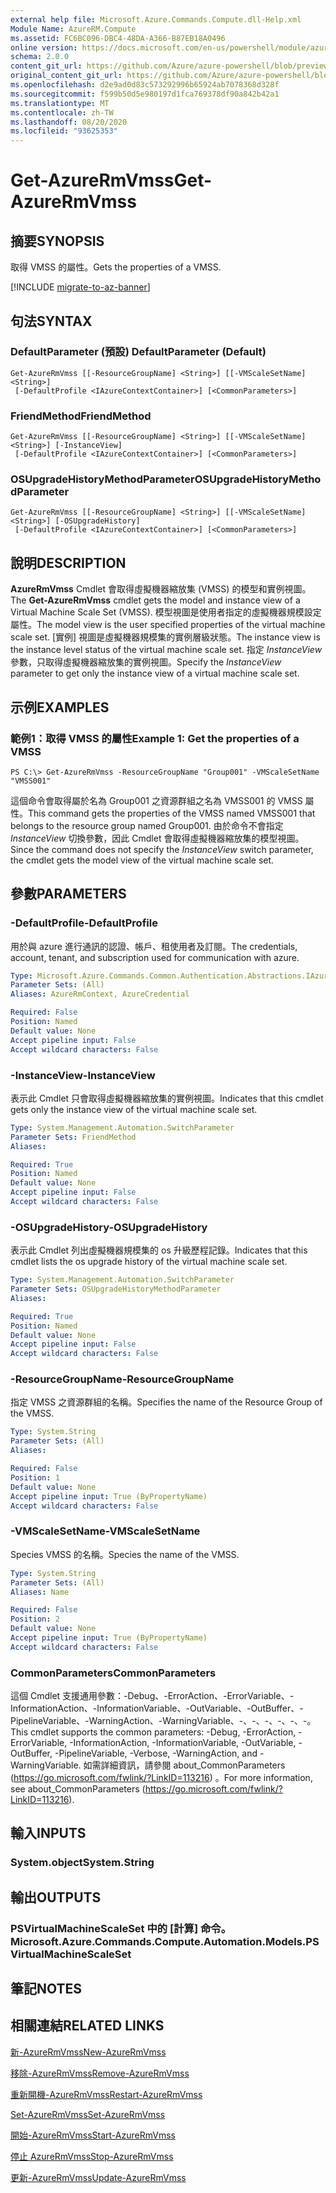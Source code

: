 ```yaml
---
external help file: Microsoft.Azure.Commands.Compute.dll-Help.xml
Module Name: AzureRM.Compute
ms.assetid: FC6BC096-DBC4-48DA-A366-B87EB18A0496
online version: https://docs.microsoft.com/en-us/powershell/module/azurerm.compute/get-azurermvmss
schema: 2.0.0
content_git_url: https://github.com/Azure/azure-powershell/blob/preview/src/ResourceManager/Compute/Commands.Compute/help/Get-AzureRmVmss.md
original_content_git_url: https://github.com/Azure/azure-powershell/blob/preview/src/ResourceManager/Compute/Commands.Compute/help/Get-AzureRmVmss.md
ms.openlocfilehash: d2e9ad0d83c573292996b65924ab7078368d328f
ms.sourcegitcommit: f599b50d5e980197d1fca769378df90a842b42a1
ms.translationtype: MT
ms.contentlocale: zh-TW
ms.lasthandoff: 08/20/2020
ms.locfileid: "93625353"
---
```

# <span data-ttu-id="bdc35-101">Get-AzureRmVmss</span><span class="sxs-lookup"><span data-stu-id="bdc35-101">Get-AzureRmVmss</span></span>

## <span data-ttu-id="bdc35-102">摘要</span><span class="sxs-lookup"><span data-stu-id="bdc35-102">SYNOPSIS</span></span>
<span data-ttu-id="bdc35-103">取得 VMSS 的屬性。</span><span class="sxs-lookup"><span data-stu-id="bdc35-103">Gets the properties of a VMSS.</span></span>

[!INCLUDE [migrate-to-az-banner](../../includes/migrate-to-az-banner.md)]

## <span data-ttu-id="bdc35-104">句法</span><span class="sxs-lookup"><span data-stu-id="bdc35-104">SYNTAX</span></span>

### <span data-ttu-id="bdc35-105">DefaultParameter (預設) </span><span class="sxs-lookup"><span data-stu-id="bdc35-105">DefaultParameter (Default)</span></span>
```
Get-AzureRmVmss [[-ResourceGroupName] <String>] [[-VMScaleSetName] <String>]
 [-DefaultProfile <IAzureContextContainer>] [<CommonParameters>]
```

### <span data-ttu-id="bdc35-106">FriendMethod</span><span class="sxs-lookup"><span data-stu-id="bdc35-106">FriendMethod</span></span>
```
Get-AzureRmVmss [[-ResourceGroupName] <String>] [[-VMScaleSetName] <String>] [-InstanceView]
 [-DefaultProfile <IAzureContextContainer>] [<CommonParameters>]
```

### <span data-ttu-id="bdc35-107">OSUpgradeHistoryMethodParameter</span><span class="sxs-lookup"><span data-stu-id="bdc35-107">OSUpgradeHistoryMethodParameter</span></span>
```
Get-AzureRmVmss [[-ResourceGroupName] <String>] [[-VMScaleSetName] <String>] [-OSUpgradeHistory]
 [-DefaultProfile <IAzureContextContainer>] [<CommonParameters>]
```

## <span data-ttu-id="bdc35-108">說明</span><span class="sxs-lookup"><span data-stu-id="bdc35-108">DESCRIPTION</span></span>
<span data-ttu-id="bdc35-109">**AzureRmVmss** Cmdlet 會取得虛擬機器縮放集 (VMSS) 的模型和實例視圖。</span><span class="sxs-lookup"><span data-stu-id="bdc35-109">The **Get-AzureRmVmss** cmdlet gets the model and instance view of a Virtual Machine Scale Set (VMSS).</span></span>
<span data-ttu-id="bdc35-110">模型視圖是使用者指定的虛擬機器規模設定屬性。</span><span class="sxs-lookup"><span data-stu-id="bdc35-110">The model view is the user specified properties of the virtual machine scale set.</span></span>
<span data-ttu-id="bdc35-111">[實例] 視圖是虛擬機器規模集的實例層級狀態。</span><span class="sxs-lookup"><span data-stu-id="bdc35-111">The instance view is the instance level status of the virtual machine scale set.</span></span>
<span data-ttu-id="bdc35-112">指定 *InstanceView* 參數，只取得虛擬機器縮放集的實例視圖。</span><span class="sxs-lookup"><span data-stu-id="bdc35-112">Specify the *InstanceView* parameter to get only the instance view of a virtual machine scale set.</span></span>

## <span data-ttu-id="bdc35-113">示例</span><span class="sxs-lookup"><span data-stu-id="bdc35-113">EXAMPLES</span></span>

### <span data-ttu-id="bdc35-114">範例1：取得 VMSS 的屬性</span><span class="sxs-lookup"><span data-stu-id="bdc35-114">Example 1: Get the properties of a VMSS</span></span>
```
PS C:\> Get-AzureRmVmss -ResourceGroupName "Group001" -VMScaleSetName "VMSS001"
```

<span data-ttu-id="bdc35-115">這個命令會取得屬於名為 Group001 之資源群組之名為 VMSS001 的 VMSS 屬性。</span><span class="sxs-lookup"><span data-stu-id="bdc35-115">This command gets the properties of the VMSS named VMSS001 that belongs to the resource group named Group001.</span></span>
<span data-ttu-id="bdc35-116">由於命令不會指定 *InstanceView* 切換參數，因此 Cmdlet 會取得虛擬機器縮放集的模型視圖。</span><span class="sxs-lookup"><span data-stu-id="bdc35-116">Since the command does not specify the *InstanceView* switch parameter, the cmdlet gets the model view of the virtual machine scale set.</span></span>

## <span data-ttu-id="bdc35-117">參數</span><span class="sxs-lookup"><span data-stu-id="bdc35-117">PARAMETERS</span></span>

### <span data-ttu-id="bdc35-118">-DefaultProfile</span><span class="sxs-lookup"><span data-stu-id="bdc35-118">-DefaultProfile</span></span>
<span data-ttu-id="bdc35-119">用於與 azure 進行通訊的認證、帳戶、租使用者及訂閱。</span><span class="sxs-lookup"><span data-stu-id="bdc35-119">The credentials, account, tenant, and subscription used for communication with azure.</span></span>

```yaml
Type: Microsoft.Azure.Commands.Common.Authentication.Abstractions.IAzureContextContainer
Parameter Sets: (All)
Aliases: AzureRmContext, AzureCredential

Required: False
Position: Named
Default value: None
Accept pipeline input: False
Accept wildcard characters: False
```

### <span data-ttu-id="bdc35-120">-InstanceView</span><span class="sxs-lookup"><span data-stu-id="bdc35-120">-InstanceView</span></span>
<span data-ttu-id="bdc35-121">表示此 Cmdlet 只會取得虛擬機器縮放集的實例視圖。</span><span class="sxs-lookup"><span data-stu-id="bdc35-121">Indicates that this cmdlet gets only the instance view of the virtual machine scale set.</span></span>

```yaml
Type: System.Management.Automation.SwitchParameter
Parameter Sets: FriendMethod
Aliases:

Required: True
Position: Named
Default value: None
Accept pipeline input: False
Accept wildcard characters: False
```

### <span data-ttu-id="bdc35-122">-OSUpgradeHistory</span><span class="sxs-lookup"><span data-stu-id="bdc35-122">-OSUpgradeHistory</span></span>
<span data-ttu-id="bdc35-123">表示此 Cmdlet 列出虛擬機器規模集的 os 升級歷程記錄。</span><span class="sxs-lookup"><span data-stu-id="bdc35-123">Indicates that this cmdlet lists the os upgrade history of the virtual machine scale set.</span></span>

```yaml
Type: System.Management.Automation.SwitchParameter
Parameter Sets: OSUpgradeHistoryMethodParameter
Aliases:

Required: True
Position: Named
Default value: None
Accept pipeline input: False
Accept wildcard characters: False
```

### <span data-ttu-id="bdc35-124">-ResourceGroupName</span><span class="sxs-lookup"><span data-stu-id="bdc35-124">-ResourceGroupName</span></span>
<span data-ttu-id="bdc35-125">指定 VMSS 之資源群組的名稱。</span><span class="sxs-lookup"><span data-stu-id="bdc35-125">Specifies the name of the Resource Group of the VMSS.</span></span>

```yaml
Type: System.String
Parameter Sets: (All)
Aliases:

Required: False
Position: 1
Default value: None
Accept pipeline input: True (ByPropertyName)
Accept wildcard characters: False
```

### <span data-ttu-id="bdc35-126">-VMScaleSetName</span><span class="sxs-lookup"><span data-stu-id="bdc35-126">-VMScaleSetName</span></span>
<span data-ttu-id="bdc35-127">Species VMSS 的名稱。</span><span class="sxs-lookup"><span data-stu-id="bdc35-127">Species the name of the VMSS.</span></span>

```yaml
Type: System.String
Parameter Sets: (All)
Aliases: Name

Required: False
Position: 2
Default value: None
Accept pipeline input: True (ByPropertyName)
Accept wildcard characters: False
```

### <span data-ttu-id="bdc35-128">CommonParameters</span><span class="sxs-lookup"><span data-stu-id="bdc35-128">CommonParameters</span></span>
<span data-ttu-id="bdc35-129">這個 Cmdlet 支援通用參數：-Debug、-ErrorAction、-ErrorVariable、-InformationAction、-InformationVariable、-OutVariable、-OutBuffer、-PipelineVariable、-WarningAction、-WarningVariable、-、-、-、-、-、-。</span><span class="sxs-lookup"><span data-stu-id="bdc35-129">This cmdlet supports the common parameters: -Debug, -ErrorAction, -ErrorVariable, -InformationAction, -InformationVariable, -OutVariable, -OutBuffer, -PipelineVariable, -Verbose, -WarningAction, and -WarningVariable.</span></span> <span data-ttu-id="bdc35-130">如需詳細資訊，請參閱 about_CommonParameters (https://go.microsoft.com/fwlink/?LinkID=113216) 。</span><span class="sxs-lookup"><span data-stu-id="bdc35-130">For more information, see about_CommonParameters (https://go.microsoft.com/fwlink/?LinkID=113216).</span></span>

## <span data-ttu-id="bdc35-131">輸入</span><span class="sxs-lookup"><span data-stu-id="bdc35-131">INPUTS</span></span>

### <span data-ttu-id="bdc35-132">System.object</span><span class="sxs-lookup"><span data-stu-id="bdc35-132">System.String</span></span>

## <span data-ttu-id="bdc35-133">輸出</span><span class="sxs-lookup"><span data-stu-id="bdc35-133">OUTPUTS</span></span>

### <span data-ttu-id="bdc35-134">PSVirtualMachineScaleSet 中的 [計算] 命令。</span><span class="sxs-lookup"><span data-stu-id="bdc35-134">Microsoft.Azure.Commands.Compute.Automation.Models.PSVirtualMachineScaleSet</span></span>

## <span data-ttu-id="bdc35-135">筆記</span><span class="sxs-lookup"><span data-stu-id="bdc35-135">NOTES</span></span>

## <span data-ttu-id="bdc35-136">相關連結</span><span class="sxs-lookup"><span data-stu-id="bdc35-136">RELATED LINKS</span></span>

[<span data-ttu-id="bdc35-137">新-AzureRmVmss</span><span class="sxs-lookup"><span data-stu-id="bdc35-137">New-AzureRmVmss</span></span>](./New-AzureRmVmss.md)

[<span data-ttu-id="bdc35-138">移除-AzureRmVmss</span><span class="sxs-lookup"><span data-stu-id="bdc35-138">Remove-AzureRmVmss</span></span>](./Remove-AzureRmVmss.md)

[<span data-ttu-id="bdc35-139">重新開機-AzureRmVmss</span><span class="sxs-lookup"><span data-stu-id="bdc35-139">Restart-AzureRmVmss</span></span>](./Restart-AzureRmVmss.md)

[<span data-ttu-id="bdc35-140">Set-AzureRmVmss</span><span class="sxs-lookup"><span data-stu-id="bdc35-140">Set-AzureRmVmss</span></span>](./Set-AzureRmVmss.md)

[<span data-ttu-id="bdc35-141">開始-AzureRmVmss</span><span class="sxs-lookup"><span data-stu-id="bdc35-141">Start-AzureRmVmss</span></span>](./Start-AzureRmVmss.md)

[<span data-ttu-id="bdc35-142">停止 AzureRmVmss</span><span class="sxs-lookup"><span data-stu-id="bdc35-142">Stop-AzureRmVmss</span></span>](./Stop-AzureRmVmss.md)

[<span data-ttu-id="bdc35-143">更新-AzureRmVmss</span><span class="sxs-lookup"><span data-stu-id="bdc35-143">Update-AzureRmVmss</span></span>](./Update-AzureRmVmss.md)


